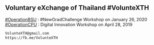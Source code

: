 ## Voluntary eXchange of Thailand #VolunteXTH

[#OperationBSU](OperationBSU) : #NewGradChallenge Workshop on January 26, 2020
[#OperationCPU](OperationCPU) : Digital Innovation Workshop on April 28, 2019

```markdown
VolunteXTH@gmail.com
https://fb.me/VolunteXTH
```
